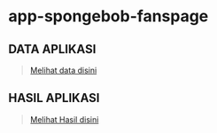 # app-spongebob-fanspage
 
## DATA APLIKASI
>[Melihat data disini](appjetpackNavigation2)

## HASIL APLIKASI
>[Melihat Hasil disini](/screenshot/README.md)
